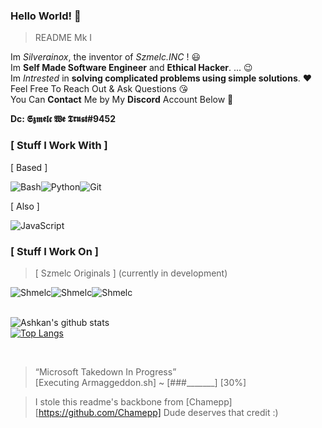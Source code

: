 ### Hello World! 👋
> README Mk I

Im *Silverainox*, the inventor of *Szmelc.INC* ! :smiley: <br>
Im **Self Made Software Engineer** and **Ethical Hacker**. ... :wink: <br>
Im *Intrested* in **solving complicated problems using simple solutions**. :heart: <br>
Feel Free To Reach Out & Ask Questions :kissing_heart: <br>
You Can **Contact** Me by My **Discord** Account Below :facepunch: <br>

**Dc: 𝕾𝖟𝖒𝖊𝖑𝖈 𝖂𝖊 𝕿𝖗𝖚𝖘𝖙#9452**

### [ Stuff I Work With ]
[ Based ]

<div style="display: flex;">
  <img alt="Bash" src="https://img.shields.io/badge/bash%20-%2320232a.svg?&style=for-the-badge&logo=gnubash&logoColor=white"/>
  <img alt="Python" src="https://img.shields.io/badge/python%20-%2314354C.svg?&style=for-the-badge&logo=python&logoColor=white"/>
  <img alt="Git" src="https://img.shields.io/badge/git%20-%23F05033.svg?&style=for-the-badge&logo=git&logoColor=white"/>
</div>

[ Also ]
<div style="display: flex;">
  <img alt="JavaScript" src="https://img.shields.io/badge/javascript%20-%23323330.svg?&style=for-the-badge&logo=javascript&logoColor=%23F7DF1E"/>
</div>


### [ Stuff I Work On ]
> [ Szmelc Originals ] (currently in development)

<div style="display: flex;">
<img alt="Shmelc" src="https://img.shields.io/badge/shmelc%20-%2320232a.svg?&style=for-the-badge&logo=awesomelists&logoColor=white"/>
<img alt="Shmelc" src="https://img.shields.io/badge/bashton%20-%2320232a.svg?&style=for-the-badge&logo=hyper&logoColor=white"/>
<img alt="Shmelc" src="https://img.shields.io/badge/ghost.sh%20-%2320232a.svg?&style=for-the-badge&logo=ghostery&logoColor=white"/>
</div>

<br>

![Ashkan's github stats](https://github-readme-stats.vercel.app/api?username=serainox420&show_icons=true&theme=gotham) <br>
[![Top Langs](https://github-readme-stats.vercel.app/api/top-langs/?username=serainox420&theme=gotham&layout=compact)](https://github.com/serainox420/serainox420)

<br>

> “Microsoft Takedown In Progress”\
> [Executing Armaggeddon.sh] ~ [###_______] [30%]


> I stole this readme's backbone from [Chamepp]\
> [https://github.com/Chamepp]
Dude deserves that credit :)
<br>
